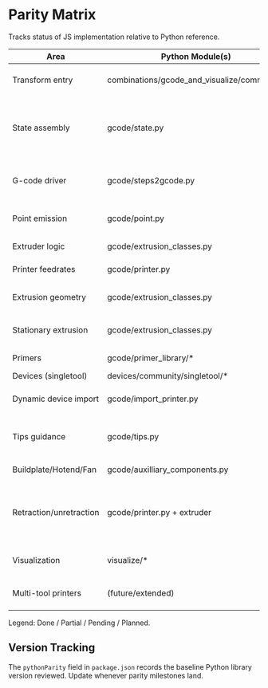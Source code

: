 # Parity Matrix

Tracks status of JS implementation relative to Python reference.

| Area | Python Module(s) | JS Module(s) | Status | Notes |
| ---- | ---------------- | ------------ | ------ | ----- |
| Transform entry | combinations/gcode_and_visualize/common.py | pipeline/transform.ts | Done | Banner/tips stdout only in JS |
| State assembly | gcode/state.py | pipeline/state.ts | Partial | Core ordering + primers done; multi-tool injection future |
| G-code driver | gcode/steps2gcode.py | pipeline/gcode.ts | Done | Retraction + feedrate sequencing validated |
| Point emission | gcode/point.py | pipeline/gcode.ts | Done | Ordering & formatting matched |
| Extruder logic | gcode/extrusion_classes.py | models/extrusion.ts + pipeline/gcode.ts | Done | M82/M83 + G92 parity |
| Printer feedrates | gcode/printer.py | models/printer.ts + pipeline/gcode.ts | Done | F ordering aligned |
| Extrusion geometry | gcode/extrusion_classes.py | models/extrusion.ts | Done | Area update logic mirrored |
| Stationary extrusion | gcode/extrusion_classes.py | models/extrusion.ts + pipeline/gcode.ts | Done | Formatting parity achieved |
| Primers | gcode/primer_library/* | gcode/primer/index.ts | Done | All built-ins ported |
| Devices (singletool) | devices/community/singletool/* | devices/community/singletool/* | Done | 1:1 ports |
| Dynamic device import | gcode/import_printer.py | devices/.../import_printer.ts | Done | library.json + substitution |
| Tips guidance | gcode/tips.py | pipeline/gcode.ts (stdout) | Partial | Minor wording differences vs Python |
| Buildplate/Hotend/Fan | gcode/auxilliary_components.py | models/auxiliary.ts | Done | Parity lines produced |
| Retraction/unretraction | gcode/printer.py + extruder | pipeline/gcode.ts | Done | Negative then recovery extrusion lines confirmed |
| Visualization | visualize/* | pipeline/visualize.ts | Partial | Structural compatibility only |
| Multi-tool printers | (future/extended) | (not yet) | Planned | Out of scope initial phase |

Legend: Done / Partial / Pending / Planned.

## Version Tracking
The `pythonParity` field in `package.json` records the baseline Python library version reviewed. Update whenever parity milestones land.
